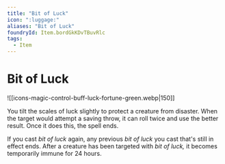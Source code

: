 ```yaml
---
title: "Bit of Luck"
icon: ":luggage:"
aliases: "Bit of Luck"
foundryId: Item.bordGkKDvTBuvRlc
tags:
  - Item
---
```


# Bit of Luck
![[icons-magic-control-buff-luck-fortune-green.webp|150]]

You tilt the scales of luck slightly to protect a creature from disaster. When the target would attempt a saving throw, it can roll twice and use the better result. Once it does this, the spell ends.

If you cast _bit of luck_ again, any previous _bit of luck_ you cast that's still in effect ends. After a creature has been targeted with _bit of luck,_ it becomes temporarily immune for 24 hours.

